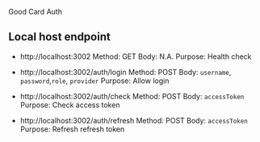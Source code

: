 Good Card Auth

## Local host endpoint
- http://localhost:3002
Method: GET
Body: N.A.
Purpose: Health check

- http://localhost:3002/auth/login
Method: POST
Body: `username`, `password`,`role`, `provider`
Purpose: Allow login

- http://localhost:3002/auth/check
Method: POST
Body: `accessToken`
Purpose: Check access token

- http://localhost:3002/auth/refresh
Method: POST
Body: `accessToken`
Purpose: Refresh refresh token